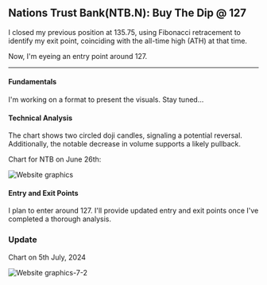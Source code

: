 ## Nations Trust Bank(NTB.N): Buy The Dip @ 127

I closed my previous position at 135.75, using Fibonacci retracement to identify my exit point, coinciding with the all-time high (ATH) at that time.

Now, I'm eyeing an entry point around 127.

---

#### Fundamentals

I'm working on a format to present the visuals. Stay tuned...

#### Technical Analysis

The chart shows two circled doji candles, signaling a potential reversal. Additionally, the notable decrease in volume supports a likely pullback.

Chart for NTB on June 26th:

![Website graphics](https://github.com/stockpickslk/stockpickslk.github.io/assets/173802017/476e58d6-f93d-4dac-a234-2353d177aec2)


#### Entry and Exit Points

I plan to enter around 127. I'll provide updated entry and exit points once I've completed a thorough analysis.

### Update

Chart on 5th July, 2024

![Website graphics-7-2](https://github.com/stockpickslk/stockpickslk.github.io/assets/173802017/77a9b54c-de08-4e73-b2a8-ce322377deb3)

